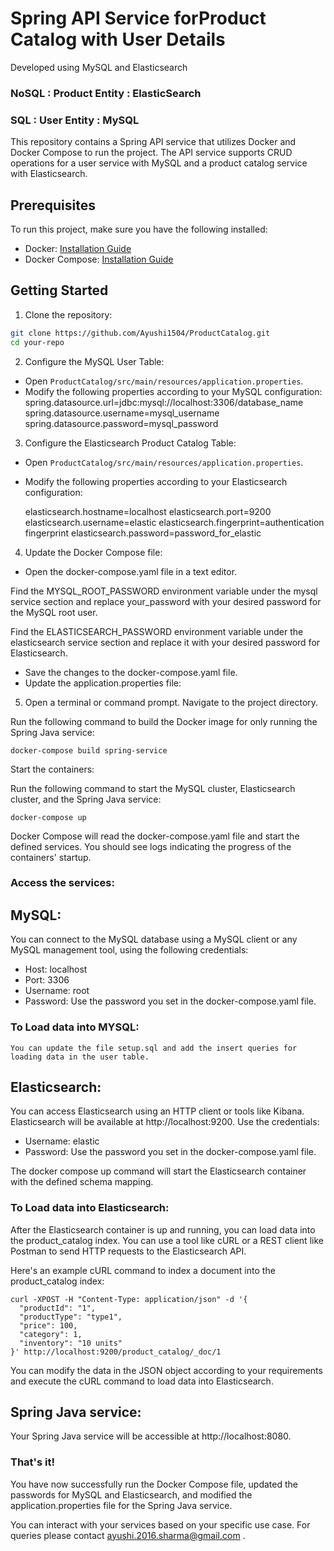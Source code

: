 # Spring API Service forProduct Catalog with User Details  

Developed using MySQL and Elasticsearch

### NoSQL : Product Entity : ElasticSearch 
### SQL : User Entity : MySQL


This repository contains a Spring API service that utilizes Docker and Docker Compose to run the project. The API service supports CRUD operations for a user service with MySQL and a product catalog service with Elasticsearch.

## Prerequisites

To run this project, make sure you have the following installed:

- Docker: [Installation Guide](https://docs.docker.com/get-docker/)
- Docker Compose: [Installation Guide](https://docs.docker.com/compose/install/)

## Getting Started

1. Clone the repository:

```bash
git clone https://github.com/Ayushi1504/ProductCatalog.git
cd your-repo
```
2. Configure the MySQL User Table:

- Open `ProductCatalog/src/main/resources/application.properties`.
- Modify the following properties according to your MySQL configuration:
  spring.datasource.url=jdbc:mysql://localhost:3306/database_name
  spring.datasource.username=mysql_username
  spring.datasource.password=mysql_password

3. Configure the Elasticsearch Product Catalog Table:

- Open `ProductCatalog/src/main/resources/application.properties`.
- Modify the following properties according to your Elasticsearch configuration:


  elasticsearch.hostname=localhost
  elasticsearch.port=9200
  elasticsearch.username=elastic
  elasticsearch.fingerprint=authentication fingerprint
  elasticsearch.password=password_for_elastic


4. Update the Docker Compose file:


- Open the docker-compose.yaml file in a text editor.

Find the MYSQL_ROOT_PASSWORD environment variable under the mysql service section and replace your_password with your desired password for the MySQL root user.


Find the ELASTICSEARCH_PASSWORD environment variable under the elasticsearch service section and replace it with your desired password for Elasticsearch.


- Save the changes to the docker-compose.yaml file.
- Update the application.properties file:

5. Open a terminal or command prompt.
Navigate to the project directory.

Run the following command to build the Docker image for only running the Spring Java service:
```
docker-compose build spring-service
```

Start the containers:

Run the following command to start the MySQL cluster, Elasticsearch cluster, and the Spring Java service:
```
docker-compose up
```
Docker Compose will read the docker-compose.yaml file and start the defined services. You should see logs indicating the progress of the containers' startup.


### Access the services:

## MySQL: 
You can connect to the MySQL database using a MySQL client or any MySQL management tool, using the following credentials:


- Host: localhost
- Port: 3306
- Username: root
- Password: Use the password you set in the docker-compose.yaml file.

### To Load data into MYSQL:
    You can update the file setup.sql and add the insert queries for loading data in the user table.

## Elasticsearch: 
You can access Elasticsearch using an HTTP client or tools like Kibana. Elasticsearch will be available at http://localhost:9200. Use the credentials:

- Username: elastic
- Password: Use the password you set in the docker-compose.yaml file.

The docker compose up command will start the Elasticsearch container with the defined schema mapping.

### To Load data into Elasticsearch: 
After the Elasticsearch container is up and running, you can load data into the product_catalog index. You can use a tool like cURL or a REST client like Postman to send HTTP requests to the Elasticsearch API.

Here's an example cURL command to index a document into the product_catalog index:

```
curl -XPOST -H "Content-Type: application/json" -d '{
  "productId": "1",
  "productType": "type1",
  "price": 100,
  "category": 1,
  "inventory": "10 units"
}' http://localhost:9200/product_catalog/_doc/1
```

You can modify the data in the JSON object according to your requirements and execute the cURL command to load data into Elasticsearch.

## Spring Java service: 
Your Spring Java service will be accessible at http://localhost:8080.

### That's it! 
You have now successfully run the Docker Compose file, updated the passwords for MySQL and Elasticsearch, and modified the application.properties file for the Spring Java service. 

You can interact with your services based on your specific use case.
For queries please contact ayushi.2016.sharma@gmail.com .